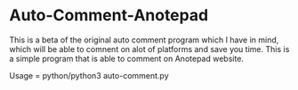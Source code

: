 # Auto-Comment-Anotepad
This is a beta of the original auto comment program which I have in mind, which will be able to comnent on alot of platforms and save you time.
This is a simple program that is able to comment on Anotepad website.


Usage = python/python3 auto-comment.py
